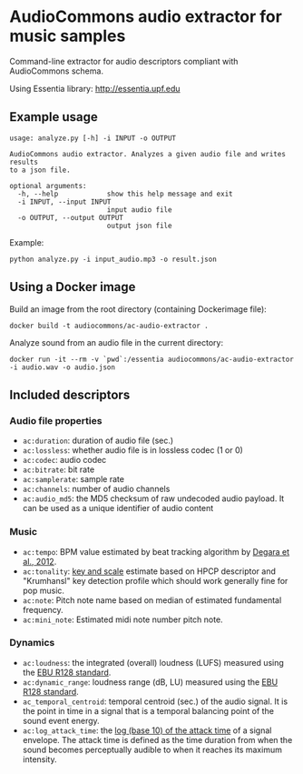 # AudioCommons audio extractor for music samples

Command-line extractor for audio descriptors compliant with AudioCommons schema.

Using Essentia library: http://essentia.upf.edu

## Example usage
```
usage: analyze.py [-h] -i INPUT -o OUTPUT

AudioCommons audio extractor. Analyzes a given audio file and writes results
to a json file.

optional arguments:
  -h, --help            show this help message and exit
  -i INPUT, --input INPUT
                        input audio file
  -o OUTPUT, --output OUTPUT
                        output json file
```

Example:
```
python analyze.py -i input_audio.mp3 -o result.json
```

## Using a Docker image
Build an image from the root directory (containing Dockerimage file):
```
docker build -t audiocommons/ac-audio-extractor .
```

Analyze sound from an audio file in the current directory:
```
docker run -it --rm -v `pwd`:/essentia audiocommons/ac-audio-extractor -i audio.wav -o audio.json
```

## Included descriptors

### Audio file properties
- ```ac:duration```: duration of audio file (sec.)
- ```ac:lossless```: whether audio file is in lossless codec (1 or 0)
- ```ac:codec```: audio codec
- ```ac:bitrate```: bit rate
- ```ac:samplerate```: sample rate
- ```ac:channels```: number of audio channels
- ```ac:audio_md5```: the MD5 checksum of raw undecoded audio payload. It can be used as a unique identifier of audio content

### Music
- ```ac:tempo```: BPM value estimated by beat tracking algorithm by [Degara et al., 2012](http://essentia.upf.edu/documentation/reference/std_RhythmExtractor2013.html).
- ```ac:tonality```: [key and scale](http://essentia.upf.edu/documentation/reference/std_Key.html) estimate based on HPCP descriptor and "Krumhansl" key detection profile which should work generally fine for pop music. 
- ```ac:note```: Pitch note name based on median of estimated fundamental frequency.
- ```ac:mini_note```: Estimated midi note number pitch note.

### Dynamics
- ```ac:loudness```: the integrated (overall) loudness (LUFS) measured using the [EBU R128 standard](http://essentia.upf.edu/documentation/reference/std_LoudnessEBUR128.html).
- ```ac:dynamic_range```: loudness range (dB, LU) measured using the [EBU R128 standard](http://essentia.upf.edu/documentation/reference/std_LoudnessEBUR128.html).
- ```ac_temporal_centroid```: temporal centroid (sec.) of the audio signal. It is the point in time in a signal that is a temporal balancing point of the sound event energy.
- ```ac:log_attack_time```: the [log (base 10) of the attack time](http://essentia.upf.edu/documentation/reference/std_LogAttackTime.html) of a signal envelope. The attack time is defined as the time duration from when the sound becomes perceptually audible to when it reaches its maximum intensity.